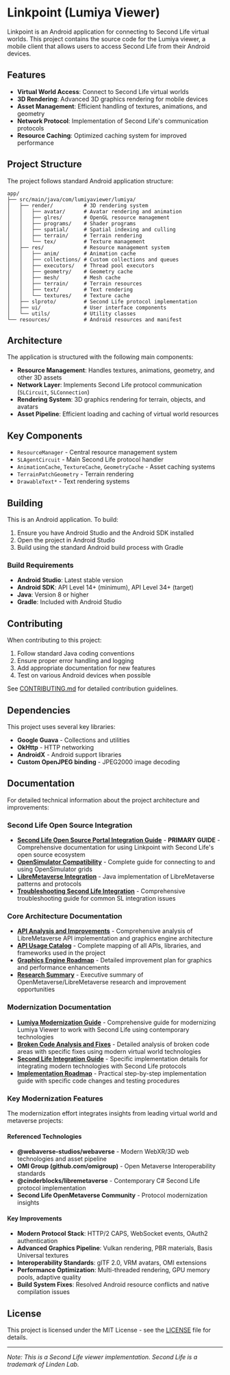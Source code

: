 # Linkpoint (Lumiya Viewer)

Linkpoint is an Android application for connecting to Second Life virtual worlds. This project contains the source code for the Lumiya viewer, a mobile client that allows users to access Second Life from their Android devices.

## Features

- **Virtual World Access**: Connect to Second Life virtual worlds
- **3D Rendering**: Advanced 3D graphics rendering for mobile devices
- **Asset Management**: Efficient handling of textures, animations, and geometry
- **Network Protocol**: Implementation of Second Life's communication protocols
- **Resource Caching**: Optimized caching system for improved performance

## Project Structure

The project follows standard Android application structure:

```
app/
├── src/main/java/com/lumiyaviewer/lumiya/
│   ├── render/          # 3D rendering system
│   │   ├── avatar/      # Avatar rendering and animation
│   │   ├── glres/       # OpenGL resource management
│   │   ├── programs/    # Shader programs
│   │   ├── spatial/     # Spatial indexing and culling
│   │   ├── terrain/     # Terrain rendering
│   │   └── tex/         # Texture management
│   ├── res/             # Resource management system
│   │   ├── anim/        # Animation cache
│   │   ├── collections/ # Custom collections and queues
│   │   ├── executors/   # Thread pool executors
│   │   ├── geometry/    # Geometry cache
│   │   ├── mesh/        # Mesh cache
│   │   ├── terrain/     # Terrain resources
│   │   ├── text/        # Text rendering
│   │   └── textures/    # Texture cache
│   ├── slproto/         # Second Life protocol implementation
│   ├── ui/              # User interface components
│   └── utils/           # Utility classes
└── resources/           # Android resources and manifest
```

## Architecture

The application is structured with the following main components:

- **Resource Management**: Handles textures, animations, geometry, and other 3D assets
- **Network Layer**: Implements Second Life protocol communication (`SLCircuit`, `SLConnection`)
- **Rendering System**: 3D graphics rendering for terrain, objects, and avatars
- **Asset Pipeline**: Efficient loading and caching of virtual world resources

## Key Components

- `ResourceManager` - Central resource management system
- `SLAgentCircuit` - Main Second Life protocol handler  
- `AnimationCache`, `TextureCache`, `GeometryCache` - Asset caching systems
- `TerrainPatchGeometry` - Terrain rendering
- `DrawableText*` - Text rendering systems

## Building

This is an Android application. To build:

1. Ensure you have Android Studio and the Android SDK installed
2. Open the project in Android Studio
3. Build using the standard Android build process with Gradle

### Build Requirements

- **Android Studio**: Latest stable version
- **Android SDK**: API Level 14+ (minimum), API Level 34+ (target)
- **Java**: Version 8 or higher
- **Gradle**: Included with Android Studio

## Contributing

When contributing to this project:

1. Follow standard Java coding conventions
2. Ensure proper error handling and logging
3. Add appropriate documentation for new features
4. Test on various Android devices when possible

See [CONTRIBUTING.md](CONTRIBUTING.md) for detailed contribution guidelines.

## Dependencies

This project uses several key libraries:

- **Google Guava** - Collections and utilities
- **OkHttp** - HTTP networking
- **AndroidX** - Android support libraries
- **Custom OpenJPEG binding** - JPEG2000 image decoding

## Documentation

For detailed technical information about the project architecture and improvements:

### Second Life Open Source Integration
- **[Second Life Open Source Portal Integration Guide](docs/Second_Life_Open_Source_Portal_Integration_Guide.md)** - **PRIMARY GUIDE** - Comprehensive documentation for using Linkpoint with Second Life's open source ecosystem
- **[OpenSimulator Compatibility](docs/OpenSimulator_Compatibility.md)** - Complete guide for connecting to and using OpenSimulator grids
- **[LibreMetaverse Integration](docs/LibreMetaverse_Integration.md)** - Java implementation of LibreMetaverse patterns and protocols
- **[Troubleshooting Second Life Integration](docs/Troubleshooting_Second_Life_Integration.md)** - Comprehensive troubleshooting guide for common SL integration issues

### Core Architecture Documentation
- **[API Analysis and Improvements](docs/API_Analysis_and_Improvements.md)** - Comprehensive analysis of LibreMetaverse API implementation and graphics engine architecture
- **[API Usage Catalog](docs/API_Usage_Catalog.md)** - Complete mapping of all APIs, libraries, and frameworks used in the project  
- **[Graphics Engine Roadmap](docs/Graphics_Engine_Roadmap.md)** - Detailed improvement plan for graphics and performance enhancements
- **[Research Summary](docs/Research_Summary.md)** - Executive summary of OpenMetaverse/LibreMetaverse research and improvement opportunities

### Modernization Documentation
- **[Lumiya Modernization Guide](docs/Lumiya_Modernization_Guide.md)** - Comprehensive guide for modernizing Lumiya Viewer to work with Second Life using contemporary technologies
- **[Broken Code Analysis and Fixes](docs/Broken_Code_Analysis_and_Fixes.md)** - Detailed analysis of broken code areas with specific fixes using modern virtual world technologies
- **[Second Life Integration Guide](docs/Second_Life_Integration_Guide.md)** - Specific implementation details for integrating modern technologies with Second Life protocols
- **[Implementation Roadmap](docs/Implementation_Roadmap.md)** - Practical step-by-step implementation guide with specific code changes and testing procedures

### Key Modernization Features

The modernization effort integrates insights from leading virtual world and metaverse projects:

#### Referenced Technologies
- **@webaverse-studios/webaverse** - Modern WebXR/3D web technologies and asset pipeline
- **OMI Group (github.com/omigroup)** - Open Metaverse Interoperability standards
- **@cinderblocks/libremetaverse** - Contemporary C# Second Life protocol implementation  
- **Second Life OpenMetaverse Community** - Protocol modernization insights

#### Key Improvements
- **Modern Protocol Stack**: HTTP/2 CAPS, WebSocket events, OAuth2 authentication
- **Advanced Graphics Pipeline**: Vulkan rendering, PBR materials, Basis Universal textures
- **Interoperability Standards**: glTF 2.0, VRM avatars, OMI extensions
- **Performance Optimization**: Multi-threaded rendering, GPU memory pools, adaptive quality
- **Build System Fixes**: Resolved Android resource conflicts and native compilation issues

## License

This project is licensed under the MIT License - see the [LICENSE](LICENSE) file for details.

---

*Note: This is a Second Life viewer implementation. Second Life is a trademark of Linden Lab.*